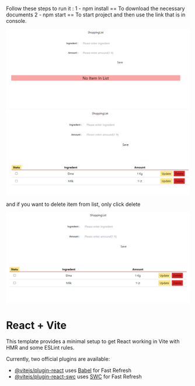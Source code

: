 Follow these steps to run it : 1 - npm install == To download the necessary documents 2 - npm start == To start project and then use the link that is in console.

![alt text](image.png)
![alt text](image-1.png)

and if you want to delete item from list, only click delete

![alt text](image-2.png)

# React + Vite

This template provides a minimal setup to get React working in Vite with HMR and some ESLint rules.

Currently, two official plugins are available:

- [@vitejs/plugin-react](https://github.com/vitejs/vite-plugin-react/blob/main/packages/plugin-react/README.md) uses [Babel](https://babeljs.io/) for Fast Refresh
- [@vitejs/plugin-react-swc](https://github.com/vitejs/vite-plugin-react-swc) uses [SWC](https://swc.rs/) for Fast Refresh
